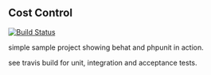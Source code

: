 ## Cost Control
[![Build Status](https://travis-ci.org/steve-korzinetzki/costcontrol.svg?branch=master)](https://travis-ci.org/steve-korzinetzki/costcontrol)

simple sample project showing behat and phpunit in action.

see travis build for unit, integration and acceptance tests.